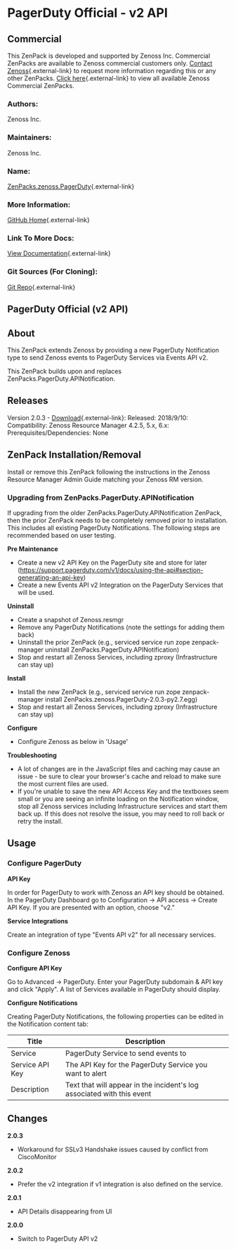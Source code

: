 # PagerDuty Official - v2 API

## Commercial

This ZenPack is developed and supported by Zenoss Inc. Commercial
ZenPacks are available to Zenoss commercial customers only. [Contact Zenoss](https://tryit.zenoss.com/zenpack-contact){.external-link} to
request more information regarding this or any other ZenPacks. [Click here](https://zenoss.com/product/zenpacks?f%5B0%5D=im_field_zenpack_category:1046){.external-link} to
view all available Zenoss Commercial ZenPacks.

### Authors:

Zenoss Inc.

### Maintainers:

Zenoss Inc.

### Name:

[ZenPacks.zenoss.PagerDuty](https://github.com/zenoss/ZenPacks.zenoss.PagerDuty/){.external-link}

### More Information:

[GitHub Home](https://github.com/zenoss/ZenPacks.zenoss.PagerDuty/){.external-link}

### Link To More Docs:

[View Documentation](https://github.com/zenoss/ZenPacks.zenoss.PagerDuty/){.external-link}

### Git Sources (For Cloning):

[Git Repo](https://github.com/zenoss/ZenPacks.zenoss.PagerDuty/){.external-link}

## PagerDuty Official (v2 API)

## About

This ZenPack extends Zenoss by providing a new PagerDuty Notification
type to send Zenoss events to PagerDuty Services via Events API v2.

This ZenPack builds upon and replaces
ZenPacks.PagerDuty.APINotification.

## Releases

Version 2.0.3 - [Download](https://github.com/zenoss/ZenPacks.zenoss.PagerDuty/releases/download/2.0.3/ZenPacks.zenoss.PagerDuty-2.0.3-py2.7.egg){.external-link}:   Released: 2018/9/10:   Compatibility: Zenoss Resource Manager 4.2.5, 5.x, 6.x:   Prerequisites/Dependencies: None

## ZenPack Installation/Removal

Install or remove this ZenPack following the instructions in the Zenoss
Resource Manager Admin Guide matching your Zenoss RM version.

### Upgrading from ZenPacks.PagerDuty.APINotification

If upgrading from the older ZenPacks.PagerDuty.APINotification ZenPack,
then the prior ZenPack needs to be completely removed prior to
installation. This includes all existing PagerDuty Notifications. The
following steps are recommended based on user testing.

**Pre Maintenance**

-   Create a new v2 API Key on the PagerDuty site and store for later
    (<https://support.pagerduty.com/v1/docs/using-the-api#section-generating-an-api-key>)
-   Create a new Events API v2 Integration on the PagerDuty Services
    that will be used.

**Uninstall**

-   Create a snapshot of Zenoss.resmgr
-   Remove any PagerDuty Notifications (note the settings for adding
    them back)
-   Uninstall the prior ZenPack (e.g., serviced service run zope
    zenpack-manager uninstall ZenPacks.PagerDuty.APINotification)
-   Stop and restart all Zenoss Services, including zproxy
    (Infrastructure can stay up)

**Install**

-   Install the new ZenPack (e.g., serviced service run zope
    zenpack-manager install ZenPacks.zenoss.PagerDuty-2.0.3-py2.7.egg)
-   Stop and restart all Zenoss Services, including zproxy
    (Infrastructure can stay up)

**Configure**

-   Configure Zenoss as below in 'Usage'

**Troubleshooting**

-   A lot of changes are in the JavaScript files and caching may cause
    an issue - be sure to clear your browser's cache and reload to make
    sure the most current files are used.
-   If you're unable to save the new API Access Key and the textboxes
    seem small or you are seeing an infinite loading on the Notification
    window, stop all Zenoss services including Infrastructure services
    and start them back up. If this does not resolve the issue, you may
    need to roll back or retry the install.

## Usage

### Configure PagerDuty

**API Key**

In order for PagerDuty to work with Zenoss an API key should be
obtained. In the PagerDuty Dashboard go to Configuration -&gt; API
access -&gt; Create API Key. If you are presented with an option, choose
"v2."

**Service Integrations**

Create an integration of type "Events API v2" for all necessary
services.

### Configure Zenoss

**Configure API Key**

Go to Advanced -&gt; PagerDuty. Enter your PagerDuty subdomain & API key
and click "Apply". A list of Services available in PagerDuty should
display.

**Configure Notifications**

Creating PagerDuty Notifications, the following properties can be edited
in the Notification content tab:

| **Title**       | **Description**                                                        |
|-----------------|------------------------------------------------------------------------|
| Service         | PagerDuty Service to send events to                                    |
| Service API Key | The API Key for the PagerDuty Service you want to alert                |
| Description     | Text that will appear in the incident's log associated with this event |

## Changes

**2.0.3**

-   Workaround for SSLv3 Handshake issues caused by conflict from
    CiscoMonitor

**2.0.2**

-   Prefer the v2 integration if v1 integration is also defined on the
    service.

**2.0.1**

-   API Details disappearing from UI

**2.0.0**

-   Switch to PagerDuty API v2
